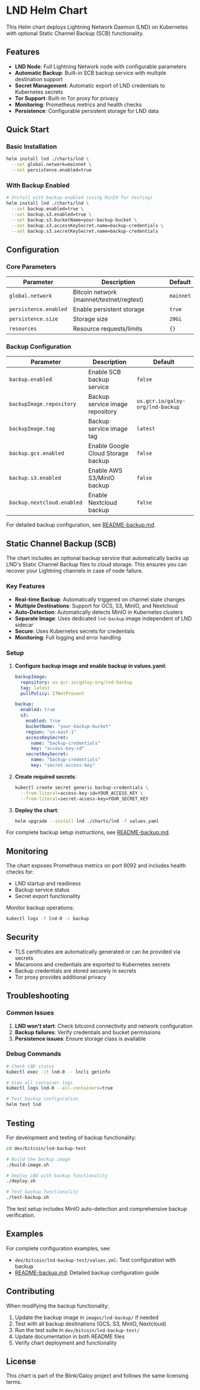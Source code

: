 # LND Helm Chart

This Helm chart deploys Lightning Network Daemon (LND) on Kubernetes with optional Static Channel Backup (SCB) functionality.

## Features

- **LND Node**: Full Lightning Network node with configurable parameters
- **Automatic Backup**: Built-in SCB backup service with multiple destination support
- **Secret Management**: Automatic export of LND credentials to Kubernetes secrets
- **Tor Support**: Built-in Tor proxy for privacy
- **Monitoring**: Prometheus metrics and health checks
- **Persistence**: Configurable persistent storage for LND data

## Quick Start

### Basic Installation

```bash
helm install lnd ./charts/lnd \
  --set global.network=mainnet \
  --set persistence.enabled=true
```

### With Backup Enabled

```bash
# Install with backup enabled (using MinIO for testing)
helm install lnd ./charts/lnd \
  --set backup.enabled=true \
  --set backup.s3.enabled=true \
  --set backup.s3.bucketName=your-backup-bucket \
  --set backup.s3.accessKeySecret.name=backup-credentials \
  --set backup.s3.secretKeySecret.name=backup-credentials
```

## Configuration

### Core Parameters

| Parameter | Description | Default |
|-----------|-------------|---------|
| `global.network` | Bitcoin network (mainnet/testnet/regtest) | `mainnet` |
| `persistence.enabled` | Enable persistent storage | `true` |
| `persistence.size` | Storage size | `20Gi` |
| `resources` | Resource requests/limits | `{}` |

### Backup Configuration

| Parameter | Description | Default |
|-----------|-------------|---------|
| `backup.enabled` | Enable SCB backup service | `false` |
| `backupImage.repository` | Backup service image repository | `us.gcr.io/galoy-org/lnd-backup` |
| `backupImage.tag` | Backup service image tag | `latest` |
| `backup.gcs.enabled` | Enable Google Cloud Storage backup | `false` |
| `backup.s3.enabled` | Enable AWS S3/MinIO backup | `false` |
| `backup.nextcloud.enabled` | Enable Nextcloud backup | `false` |

For detailed backup configuration, see [README-backup.md](./README-backup.md).

## Static Channel Backup (SCB)

The chart includes an optional backup service that automatically backs up LND's Static Channel Backup files to cloud storage. This ensures you can recover your Lightning channels in case of node failure.

### Key Features

- **Real-time Backup**: Automatically triggered on channel state changes
- **Multiple Destinations**: Support for GCS, S3, MinIO, and Nextcloud
- **Auto-Detection**: Automatically detects MinIO in Kubernetes clusters
- **Separate Image**: Uses dedicated `lnd-backup` image independent of LND sidecar
- **Secure**: Uses Kubernetes secrets for credentials
- **Monitoring**: Full logging and error handling

### Setup

1. **Configure backup image and enable backup in values.yaml**:

   ```yaml
   backupImage:
     repository: us.gcr.io/galoy-org/lnd-backup
     tag: latest
     pullPolicy: IfNotPresent

   backup:
     enabled: true
     s3:
       enabled: true
       bucketName: "your-backup-bucket"
       region: "us-east-1"
       accessKeySecret:
         name: "backup-credentials"
         key: "access-key-id"
       secretKeySecret:
         name: "backup-credentials"
         key: "secret-access-key"
   ```

2. **Create required secrets**:

   ```bash
   kubectl create secret generic backup-credentials \
     --from-literal=access-key-id=YOUR_ACCESS_KEY \
     --from-literal=secret-access-key=YOUR_SECRET_KEY
   ```

3. **Deploy the chart**:

   ```bash
   helm upgrade --install lnd ./charts/lnd -f values.yaml
   ```

For complete backup setup instructions, see [README-backup.md](./README-backup.md).

## Monitoring

The chart exposes Prometheus metrics on port 9092 and includes health checks for:
- LND startup and readiness
- Backup service status
- Secret export functionality

Monitor backup operations:
```bash
kubectl logs -f lnd-0 -c backup
```

## Security

- TLS certificates are automatically generated or can be provided via secrets
- Macaroons and credentials are exported to Kubernetes secrets
- Backup credentials are stored securely in secrets
- Tor proxy provides additional privacy

## Troubleshooting

### Common Issues

1. **LND won't start**: Check bitcoind connectivity and network configuration
2. **Backup failures**: Verify credentials and bucket permissions
3. **Persistence issues**: Ensure storage class is available

### Debug Commands

```bash
# Check LND status
kubectl exec -it lnd-0 -- lncli getinfo

# View all container logs
kubectl logs lnd-0 --all-containers=true

# Test backup configuration
helm test lnd
```

## Testing

For development and testing of backup functionality:

```bash
cd dev/bitcoin/lnd-backup-test

# Build the backup image
./build-image.sh

# Deploy LND with backup functionality
./deploy.sh

# Test backup functionality
./test-backup.sh
```

The test setup includes MinIO auto-detection and comprehensive backup verification.

## Examples

For complete configuration examples, see:
- `dev/bitcoin/lnd-backup-test/values.yml`: Test configuration with backup
- [README-backup.md](./README-backup.md): Detailed backup configuration guide

## Contributing

When modifying the backup functionality:

1. Update the backup image in `images/lnd-backup/` if needed
2. Test with all backup destinations (GCS, S3, MinIO, Nextcloud)
3. Run the test suite in `dev/bitcoin/lnd-backup-test/`
4. Update documentation in both README files
5. Verify chart deployment and functionality

## License

This chart is part of the Blink/Galoy project and follows the same licensing terms.
